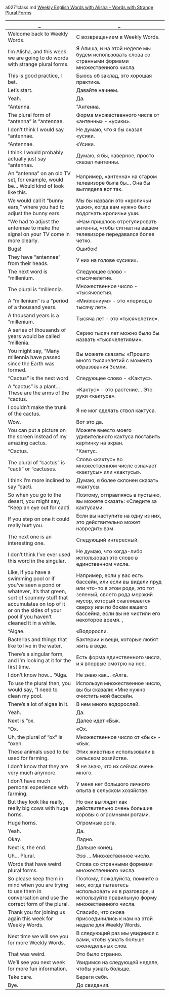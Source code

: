 a0271class.md
[Weekly English Words with Alisha - Words with Strange Plural Forms](https://www.youtube.com/watch?v=5EYWmfiM-Zg)





_|_
--|--
Welcome back to Weekly Words.|С возвращением в Weekly Words.
I’m Alisha, and this week we are going to do words with strange plural forms.|Я Алиша, и на этой неделе мы будем использовать слова со странными формами множественного числа.
This is good practice, I bet.|Бьюсь об заклад, это хорошая практика.
Let’s start.|Давайте начнем.
Yeah.|Да.
“Antenna.|"Антенна.
The plural form of “antenna” is “antennae.|Форма множественного числа от «антенны» - «усики».
I don’t think I would say “antennae.|Не думаю, что я бы сказал «усики.
“Antennae.|«Усики.
I think I would probably actually just say “antennas.|Думаю, я бы, наверное, просто сказал «антенны.
An “antenna” on an old TV set, for example, would be… Would kind of look like this.|Например, «антенна» на старом телевизоре была бы… Она бы выглядела вот так.
We would call it “bunny ears,” where you had to adjust the bunny ears.|Мы бы назвали это «кроличьи ушки», когда вам нужно было подогнать кроличьи уши.
“We had to adjust the antennae to make the signal on your TV come in more clearly.|«Нам пришлось отрегулировать антенны, чтобы сигнал на вашем телевизоре передавался более четко.
Bugs!|Ошибок!
They have “antennae” from their heads.|У них на голове «усики».
The next word is “millenium.|Следующее слово - «тысячелетие.
The plural is “millennia.|Множественное число - «тысячелетия.
A “millenium” is a “period of a thousand years.|«Миллениум» - это «период в тысячу лет».
A thousand years is a “millenium.|Тысяча лет - это «тысячелетие».
A series of thousands of years would be called “millenia.|Серию тысяч лет можно было бы назвать «тысячелетиями».
You might say, “Many millennia have passed since the Earth was formed.|Вы можете сказать: «Прошло много тысячелетий с момента образования Земли.
“Cactus” is the next word.|Следующее слово - «Кактус».
A “cactus” is a plant… These are the arms of the “cactus.|«Кактус» - это растение… Это руки «кактуса».
I couldn’t make the trunk of the cactus.|Я не мог сделать ствол кактуса.
Wow.|Вот это да.
You can put a picture on the screen instead of my amazing cactus.|Можете вместо моего удивительного кактуса поставить картинку на экран.
“Cactus.|"Кактус.
The plural of “cactus” is “cacti” or “cactuses.|Слово «кактус» во множественном числе означает «кактусы» или «кактусы».
I think I’m more inclined to say “cacti.|Думаю, я более склонен сказать «кактусы.
So when you go to the desert, you might say, “Keep an eye out for cacti.|Поэтому, отправляясь в пустыню, вы можете сказать: «Следите за кактусами.
If you step on one it could really hurt you.|Если вы наступите на одну из них, это действительно может навредить вам.
The next one is an interesting one.|Следующий интересный.
I don’t think I’ve ever used this word in the singular.|Не думаю, что когда-либо использовал это слово в единственном числе.
Like, if you have a swimming pool or if you’ve seen a pond or whatever, it’s that green, sort of scummy stuff that accumulates on top of it or on the sides of your pool if you haven’t cleaned it in a while.|Например, если у вас есть бассейн, или если вы видели пруд или что-то в этом роде, это тот зеленый, своего рода мерзкий мусор, который скапливается сверху или по бокам вашего бассейна, если вы не чистили его некоторое время. ,
“Algae.|«Водоросли.
Bacterias and things that like to live in the water.|Бактерии и вещи, которые любят жить в воде.
There’s a singular form, and I’m looking at it for the first time.|Есть форма единственного числа, и я впервые смотрю на нее.
I don’t know how… “Alga.|Не знаю как… «Алга.
To use the plural then, you would say, “I need to clean my pool.|Используя множественное число, вы бы сказали: «Мне нужно очистить мой бассейн.
There’s a lot of algae in it.|В нем много водорослей.
Yeah.|Да.
Next is “ox.|Далее идет «Бык.
“Ox.|«Ox.
Uh, the plural of “ox” is “oxen.|Множественное число от «бык» - «бык.
These animals used to be used for farming.|Этих животных использовали в сельском хозяйстве.
I don’t know that they are very much anymore.|Я не знаю, что их сейчас очень много.
I don’t have much personal experience with farming.|У меня нет большого личного опыта в сельском хозяйстве.
But they look like really, really big cows with huge horns.|Но они выглядят как действительно очень большие коровы с огромными рогами.
Huge horns.|Огромные рога.
Yeah.|Да.
Okay.|Ладно.
Next is, the end.|Дальше конец.
Uh… Plural.|Эээ ... Множественное число.
Words that have weird plural forms.|Слова со странными формами множественного числа.
So please keep them in mind when you are trying to use them in conversation and use the correct form of the plural.|Поэтому, пожалуйста, помните о них, когда пытаетесь использовать их в разговоре, и используйте правильную форму множественного числа.
Thank you for joining us again this week for Weekly Words.|Спасибо, что снова присоединились к нам на этой неделе для Weekly Words.
Next time we will see you for more Weekly Words.|В следующий раз мы увидимся с вами, чтобы узнать больше еженедельных слов.
That was weird.|Это было странно.
We’ll see you next week for more fun information.|Увидимся на следующей неделе, чтобы узнать больше.
Take care.|Береги себя.
Bye.|До свидания.
